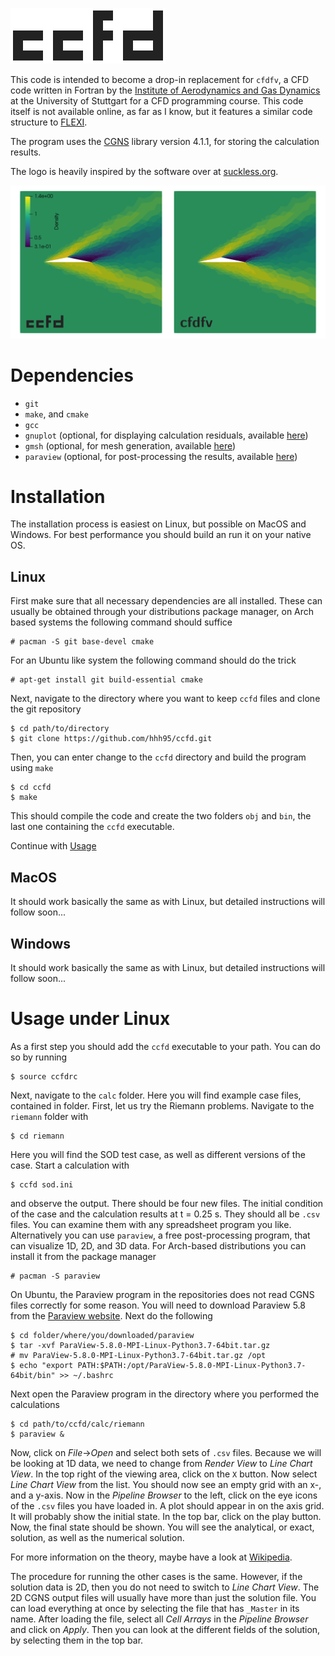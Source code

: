 ![](doc/ccfd.svg)

This code is intended to become a drop-in replacement for `cfdfv`, a CFD code written in Fortran by the [Institute of Aerodynamics and Gas Dynamics](https://www.iag.uni-stuttgart.de/en/) at the University of Stuttgart for a CFD programming course. This code itself is not available online, as far as I know, but it features a similar code structure to [FLEXI](https://www.flexi-project.org/).

The program uses the [CGNS](https://cgns.github.io/) library version 4.1.1, for storing the calculation results.

The logo is heavily inspired by the software over at [suckless.org](https://suckless.org/).

![](doc/comparison.svg)

# Dependencies

- `git`
- `make`, and `cmake`
- `gcc`
- `gnuplot` (optional, for displaying calculation residuals, available [here](http://www.gnuplot.info/))
- `gmsh` (optional, for mesh generation, available [here](http://gmsh.info/))
- `paraview` (optional, for post-processing the results, available [here](https://www.paraview.org/))

# Installation

The installation process is easiest on Linux, but possible on MacOS and Windows. For best performance you should build an run it on your native OS.

## Linux

First make sure that all necessary dependencies are all installed. These can usually be obtained through your distributions package manager, on Arch based systems the following command should suffice
```
# pacman -S git base-devel cmake
```
For an Ubuntu like system the following command should do the trick
```
# apt-get install git build-essential cmake
```

Next, navigate to the directory where you want to keep `ccfd` files and clone the git repository
```
$ cd path/to/directory
$ git clone https://github.com/hhh95/ccfd.git
```
Then, you can enter change to the `ccfd` directory and build the program using `make`
```
$ cd ccfd
$ make
```
This should compile the code and create the two folders `obj` and `bin`, the last one containing the `ccfd` executable.

Continue with [Usage](#usage-under-linux)

## MacOS

It should work basically the same as with Linux, but detailed instructions will follow soon...

## Windows

It should work basically the same as with Linux, but detailed instructions will follow soon...

# Usage under Linux

As a first step you should add the `ccfd` executable to your path. You can do so by running

```
$ source ccfdrc
```
Next, navigate to the `calc` folder. Here you will find example case files, contained in folder. First, let us try the Riemann problems. Navigate to the `riemann` folder with
```
$ cd riemann
```
Here you will find the SOD test case, as well as different versions of the case. Start a calculation with
```
$ ccfd sod.ini
```
and observe the output. There should be four new files. The initial condition of the case and the calculation results at t = 0.25 s. They should all be `.csv` files. You can examine them with any spreadsheet program you like. Alternatively you can use `paraview`, a free post-processing program, that can visualize 1D, 2D, and 3D data. For Arch-based distributions you can install it from the package manager
```
# pacman -S paraview
```

On Ubuntu, the Paraview program in the repositories does not read CGNS files correctly for some reason. You will need to download Paraview 5.8 from the [Paraview website](https://www.paraview.org/download/). Next do the following
```
$ cd folder/where/you/downloaded/paraview
$ tar -xvf ParaView-5.8.0-MPI-Linux-Python3.7-64bit.tar.gz
# mv ParaView-5.8.0-MPI-Linux-Python3.7-64bit.tar.gz /opt
$ echo "export PATH:$PATH:/opt/ParaView-5.8.0-MPI-Linux-Python3.7-64bit/bin" >> ~/.bashrc
```
Next open the Paraview program in the directory where you performed the calculations
```
$ cd path/to/ccfd/calc/riemann
$ paraview &
```
Now, click on *File*->*Open* and select both sets of `.csv` files. Because we will be looking at 1D data, we need to change from *Render View* to *Line Chart View*. In the top right of the viewing area, click on the `X` button. Now select *Line Chart View* from the list. You should now see an empty grid with an x-, and a y-axis. Now in the *Pipeline Browser* to the left, click on the eye icons of the `.csv` files you have loaded in. A plot should appear in on the axis grid. It will probably show the initial state. In the top bar, click on the play button. Now, the final state should be shown. You will see the analytical, or exact, solution, as well as the numerical solution.

For more information on the theory, maybe have a look at [Wikipedia](https://en.wikipedia.org/wiki/Sod_shock_tube).

The procedure for running the other cases is the same. However, if the solution data is 2D, then you do not need to switch to *Line Chart View*. The 2D CGNS output files will usually have more than just the solution file. You can load everything at once by selecting the file that has `_Master` in its name. After loading the file, select all *Cell Arrays* in the *Pipeline Browser* and click on *Apply*. Then you can look at the different fields of the solution, by selecting them in the top bar.
